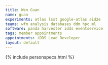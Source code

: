 ```yaml
---
title: Wen Guan
name: guan
experiments: atlas lsst google-atlas aid2e
teams: wfm analysis databases ddm hpc ml
software: panda harvester idds eventservice
tags: member appointments
appointments: iDDS Lead Developer
layout: default
---
```


{% include personspecs.html %}
